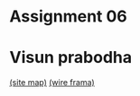 # Assignment 06
# Visun prabodha

[(site map)]([https://www.gloomaps.com/hh6fnYwwws](https://www.gloomaps.com/tWXiGb6ZAC))
[(wire frama)]([https://drive.google.com/file/d/1TjPQJk8d3aNhXC3zcsYBR-2pe_bquCpw/view?usp=sharing](https://www.gloomaps.com/tWXiGb6ZAC))
